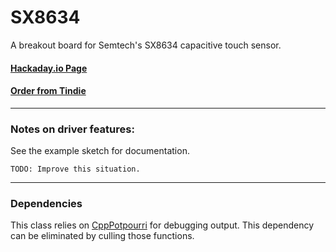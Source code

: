 # SX8634

A breakout board for Semtech's SX8634 capacitive touch sensor.

#### [Hackaday.io Page](https://hackaday.io/project/166853-sx8634-touch-sensor-breakout)

#### [Order from Tindie](https://www.tindie.com/products/17862/)

------------------------

### Notes on driver features:

See the example sketch for documentation.

    TODO: Improve this situation.


------------------------

### Dependencies

This class relies on [CppPotpourri](https://github.com/jspark311/CppPotpourri) for
debugging output. This dependency can be eliminated by culling those functions.
